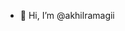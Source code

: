 - 👋 Hi, I’m @akhilramagii
<!---
A tech enthusiastic and a full stack developer who is constantly learning new skills and technologies. would love to work😬--->
